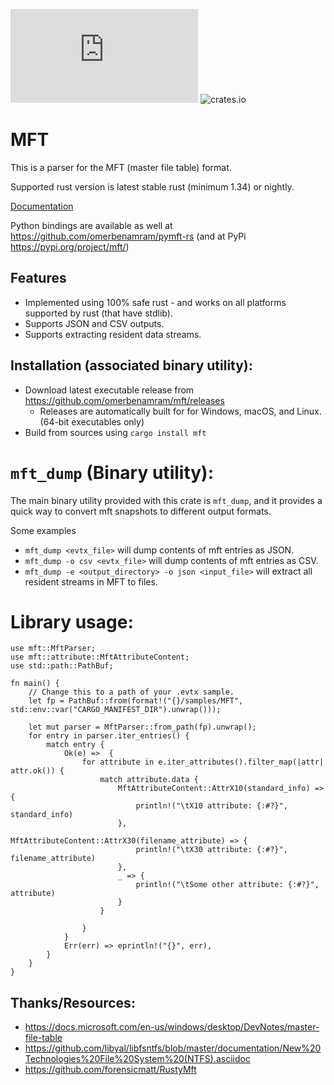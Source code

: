 [![Build Status](https://dev.azure.com/benamram/DFIR/_apis/build/status/omerbenamram.mft?branchName=master)](https://dev.azure.com/benamram/DFIR/_build/latest?definitionId=5&branchName=master)
![crates.io](https://img.shields.io/crates/v/mft.svg)

# MFT
 
This is a parser for the MFT (master file table) format.

Supported rust version is latest stable rust (minimum 1.34) or nightly.

[Documentation](https://docs.rs/mft)

Python bindings are available as well at https://github.com/omerbenamram/pymft-rs (and at PyPi https://pypi.org/project/mft/)

## Features
 - Implemented using 100% safe rust - and works on all platforms supported by rust (that have stdlib).
 - Supports JSON and CSV outputs.
 - Supports extracting resident data streams.

## Installation (associated binary utility):
  - Download latest executable release from https://github.com/omerbenamram/mft/releases
    - Releases are automatically built for for Windows, macOS, and Linux. (64-bit executables only)
  - Build from sources using  `cargo install mft`
  
# `mft_dump` (Binary utility):
The main binary utility provided with this crate is `mft_dump`, and it provides a quick way to convert mft snapshots to different output formats.

Some examples
  - `mft_dump <evtx_file>` will dump contents of mft entries as JSON.
  - `mft_dump -o csv <evtx_file>` will dump contents of mft entries as CSV. 
  - `mft_dump -e <output_directory> -o json <input_file>` will extract all resident streams in MFT to files.

# Library usage:
```rust,no_run
use mft::MftParser;
use mft::attribute::MftAttributeContent;
use std::path::PathBuf;

fn main() {
    // Change this to a path of your .evtx sample. 
    let fp = PathBuf::from(format!("{}/samples/MFT", std::env::var("CARGO_MANIFEST_DIR").unwrap())); 
    
    let mut parser = MftParser::from_path(fp).unwrap();
    for entry in parser.iter_entries() {
        match entry {
            Ok(e) =>  {
                for attribute in e.iter_attributes().filter_map(|attr| attr.ok()) {
                    match attribute.data {
                        MftAttributeContent::AttrX10(standard_info) => {
                            println!("\tX10 attribute: {:#?}", standard_info)         
                        },
                        MftAttributeContent::AttrX30(filename_attribute) => {
                            println!("\tX30 attribute: {:#?}", filename_attribute)         
                        },
                        _ => {
                            println!("\tSome other attribute: {:#?}", attribute)
                        }
                    }
                   
                }
            }
            Err(err) => eprintln!("{}", err),
        }
    }
}
```

## Thanks/Resources:
 - https://docs.microsoft.com/en-us/windows/desktop/DevNotes/master-file-table
 - https://github.com/libyal/libfsntfs/blob/master/documentation/New%20Technologies%20File%20System%20(NTFS).asciidoc
 - https://github.com/forensicmatt/RustyMft
